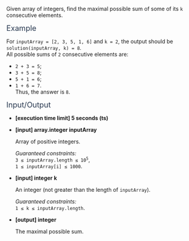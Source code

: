 <div class="markdown -arial"><p>Given array of integers, find the maximal possible sum of some of its <code>k</code> consecutive elements.</p>
<p><span class="markdown--header" style="color:#2b3b52;font-size:1.4em">Example</span></p>
<p>For <code>inputArray = [2, 3, 5, 1, 6]</code> and <code>k = 2</code>, the output should be<br>
<code>solution(inputArray, k) = 8</code>.<br>
All possible sums of <code>2</code> consecutive elements are:</p>
<ul>
<li><code>2 + 3 = 5</code>;</li>
<li><code>3 + 5 = 8</code>;</li>
<li><code>5 + 1 = 6</code>;</li>
<li><code>1 + 6 = 7</code>.<br>
Thus, the answer is <code>8</code>.</li>
</ul>
<p><span class="markdown--header" style="color:#2b3b52;font-size:1.4em">Input/Output</span></p>
<ul>
<li>
<p><strong>[execution time limit] 5 seconds (ts)</strong></p>
</li>
<li>
<p><strong>[input] array.integer inputArray</strong></p>
<p>Array of positive integers.</p>
<p><em>Guaranteed constraints:</em><br>
<code>3 ≤ inputArray.length ≤ 10<sup>5</sup></code>,<br>
<code>1 ≤ inputArray[i] ≤ 1000</code>.</p>
</li>
<li>
<p><strong>[input] integer k</strong></p>
<p>An integer (not greater than the length of <code>inputArray</code>).</p>
<p><em>Guaranteed constraints:</em><br>
<code>1 ≤ k ≤ inputArray.length</code>.</p>
</li>
<li>
<p><strong>[output] integer</strong></p>
<p>The maximal possible sum.</p>
</li>
</ul>


</div>